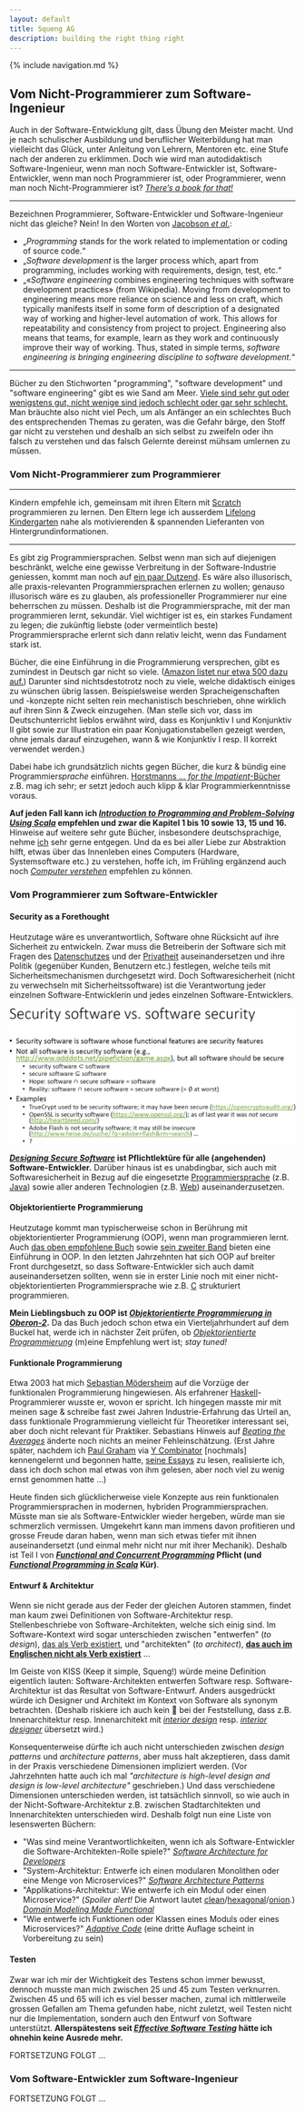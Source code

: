 ```yaml
---
layout: default
title: Squeng AG
description: building the right thing right
---
```


{% include navigation.md %}

## Vom Nicht-Programmierer zum Software-Ingenieur

Auch in der Software-Entwicklung gilt, dass Übung den Meister macht. Und je nach schulischer Ausbildung und beruflicher Weiterbildung hat man vielleicht das Glück, unter Anleitung von Lehrern, Mentoren etc. eine Stufe nach der anderen zu erklimmen. Doch wie wird man autodidaktisch Software-Ingenieur, wenn man noch Software-Entwickler ist, Software-Entwickler, wenn man noch Programmierer ist, oder Programmierer, wenn man noch Nicht-Programmierer ist? *[Thereʼs a book for that!](https://squeng.wordpress.com/2019/03/17/nicht-nur-lesen-bildet/)*

---

Bezeichnen Programmierer, Software-Entwickler und Software-Ingenieur nicht das gleiche? Nein! In den Worten von [Jacobson *et al.*](https://dl.acm.org/doi/book/10.1145/3277669):

- „*Programming* stands for the work related to implementation or coding of source code.“
- „*Software development* is the larger process which, apart from programming, includes working with requirements, design, test, etc.“
- „«*Software engineering* combines engineering techniques with software development practices» (from Wikipedia). Moving from development to engineering means more reliance on science and less on craft, which typically manifests itself in some form of description of a designated way of working and higher-level automation of work. This allows for repeatability and consistency from project to project. Engineering also means that teams, for example, learn as they work and continuously improve their way of working. Thus, stated in simple terms, *software engineering is bringing engineering discipline to software development*.“

---

Bücher zu den Stichworten "programming", "software development" und "software engineering" gibt es wie Sand am Meer. [Viele sind sehr gut oder wenigstens gut, nicht wenige sind jedoch schlecht oder gar sehr schlecht.](https://www.squeng.com/stapel) Man bräuchte also nicht viel Pech, um als Anfänger an ein schlechtes Buch des entsprechenden Themas zu geraten, was die Gefahr bärge, den Stoff gar nicht zu verstehen und deshalb an sich selbst zu zweifeln oder ihn falsch zu verstehen und das falsch Gelernte dereinst mühsam umlernen zu müssen.

### Vom Nicht-Programmierer zum Programmierer

---

Kindern empfehle ich, gemeinsam mit ihren Eltern mit [Scratch](https://scratch.mit.edu/) programmieren zu lernen. Den Eltern lege ich ausserdem [Lifelong Kindergarten](https://mitpress.mit.edu/9780262536134/) nahe als motivierenden & spannenden Lieferanten von Hintergrundinformationen.

---

Es gibt zig Programmiersprachen. Selbst wenn man sich auf diejenigen beschränkt, welche eine gewisse Verbreitung in der Software-Industrie geniessen, kommt man noch auf [ein paar Dutzend](https://survey.stackoverflow.co/2022/#most-popular-technologies-language-prof). Es wäre also illusorisch, alle praxis-relevanten Programmiersprachen erlernen zu wollen; genauso illusorisch wäre es zu glauben, als professioneller Programmierer nur eine beherrschen zu müssen. Deshalb ist die Programmiersprache, mit der man programmieren lernt, sekundär. Viel wichtiger ist es, ein starkes Fundament zu legen; die zukünftig liebste (oder vermeintlich beste) Programmiersprache erlernt sich dann relativ leicht, wenn das Fundament stark ist.

Bücher, die eine Einführung in die Programmierung versprechen, gibt es zumindest in Deutsch gar nicht so viele. ([Amazon listet nur etwa 500 dazu auf.](https://www.amazon.de/s?k=einf%C3%BChrung+in+die+programmierung)) Darunter sind nichtsdestotrotz noch zu viele, welche didaktisch einiges zu wünschen übrig lassen. Beispielsweise werden Spracheigenschaften und -konzepte nicht selten rein mechanistisch beschrieben, ohne wirklich auf ihren Sinn & Zweck einzugehen. (Man stelle sich vor, dass im Deutschunterricht lieblos erwähnt wird, dass es Konjunktiv I und Konjunktiv II gibt sowie zur Illustration ein paar Konjugationstabellen gezeigt werden, ohne jemals darauf einzugehen, wann & wie Konjunktiv I resp. II korrekt verwendet werden.)

Dabei habe ich grundsätzlich nichts gegen Bücher, die kurz & bündig eine Programmier*sprache* einführen. [Horstmanns *… for the Impatient*-Bücher](https://horstmann.com/) z.B. mag ich sehr; er setzt jedoch auch klipp & klar Programmierkenntnisse voraus.

**Auf jeden Fall kann ich [*Introduction to Programming and Problem-Solving Using Scala*](https://www.routledge.com/Introduction-to-Programming-and-Problem-Solving-Using-Scala/Lewis-Lacher/p/book/9781498730952) empfehlen und zwar die Kapitel 1 bis 10 sowie 13, 15 und 16.** Hinweise auf weitere sehr gute Bücher, insbesondere deutschsprachige, nehme [ich](/ingenieure) sehr gerne entgegen. Und da es bei aller Liebe zur Abstraktion hilft, etwas über das Innenleben eines Computers (Hardware, Systemsoftware etc.) zu verstehen, hoffe ich, im Frühling ergänzend auch noch [*Computer verstehen*](https://www.amazon.de/Computer-verstehen-Streifzug-Innenleben-Computers/dp/3658403136/) empfehlen zu können.

### Vom Programmierer zum Software-Entwickler

#### Security as a Forethought

Heutzutage wäre es unverantwortlich, Software ohne Rücksicht auf ihre Sicherheit zu entwickeln. Zwar muss die Betreiberin der Software sich mit Fragen des [Datenschutzes](https://dpunkt.de/produkt/cloud-computing-nach-der-datenschutz-grundverordnung/) und der [Privatheit](http://williamstallings.com/Privacy/) auseinandersetzen und ihre Politik (gegenüber Kunden, Benutzern etc.) festlegen, welche teils mit Sicherheitsmechanismen durchgesetzt wird. Doch Softwaresicherheit (nicht zu verwechseln mit Sicherheitssoftware) ist die Verantwortung jeder einzelnen Software-Entwicklerin und jedes einzelnen Software-Entwicklers.

![eine meiner Unterrichtsfolien aus dem Jahr 2015](SecSWvsSWsec.png)

**[*Designing Secure Software*](https://nostarch.com/designing-secure-software) ist Pflichtlektüre für alle (angehenden) Software-Entwickler.** Darüber hinaus ist es unabdingbar, sich auch mit Softwaresicherheit in Bezug auf die eingesetzte [Programmiersprache](https://wiki.sei.cmu.edu/confluence/display/seccode/) (z.B. [Java](https://www.mhprofessional.com/iron-clad-java-9780071835886-usa)) sowie aller anderen Technologien (z.B. [Web](https://nostarch.com/websecurity)) auseinanderzusetzen.

#### Objektorientierte Programmierung

Heutzutage kommt man typischerweise schon in Berührung mit objektorientierter Programmierung (OOP), wenn man programmieren lernt. Auch [das oben empfohlene Buch](https://www.routledge.com/Introduction-to-Programming-and-Problem-Solving-Using-Scala/Lewis-Lacher/p/book/9781498730952) sowie [sein zweiter Band](https://www.routledge.com/Object-Orientation-Abstraction-and-Data-Structures-Using-Scala/Lewis-Lacher/p/book/9781498732161) bieten eine Einführung in OOP. In den letzten Jahrzehnten hat sich OOP auf breiter Front durchgesetzt, so dass Software-Entwickler sich auch damit auseinandersetzen sollten, wenn sie in erster Linie noch mit einer nicht-objektorientierten Programmiersprache wie z.B. [C](https://www.manning.com/books/modern-c) strukturiert programmieren.

**Mein Lieblingsbuch zu OOP ist [*Objektorientierte Programmierung in Oberon-2*](https://link.springer.com/book/10.1007/978-3-642-58985-0).** Da das Buch jedoch schon etwa ein Vierteljahrhundert auf dem Buckel hat, werde ich in nächster Zeit prüfen, ob [*Objektorientierte Programmierung*](https://www.rheinwerk-verlag.de/objektorientierte-programmierung-das-umfassende-handbuch/) (m)eine Empfehlung wert ist; *stay tuned!*

#### Funktionale Programmierung

Etwa 2003 hat mich [Sebastian Mödersheim](https://www.imm.dtu.dk/~samo/) auf die Vorzüge der funktionalen Programmierung hingewiesen. Als erfahrener [Haskell](https://www.haskell.org/)-Programmierer wusste er, wovon er spricht. Ich hingegen masste mir mit meinen sage & schreibe fast zwei Jahren Industrie-Erfahrung das Urteil an, dass funktionale Programmierung vielleicht für Theoretiker interessant sei, aber doch nicht relevant für Praktiker. Sebastians Hinweis auf [*Beating the Averages*](http://paulgraham.com/avg.html) änderte noch nichts an meiner Fehleinschätzung. (Erst Jahre später, nachdem ich [Paul Graham](http://paulgraham.com/) via [Y Combinator](https://www.ycombinator.com/) [nochmals] kennengelernt und begonnen hatte, [seine Essays](http://paulgraham.com/articles.html) zu lesen, realisierte ich, dass ich doch schon mal etwas von ihm gelesen, aber noch viel zu wenig ernst genommen hatte …)

Heute finden sich glücklicherweise viele Konzepte aus rein funktionalen Programmiersprachen in modernen, hybriden Programmiersprachen. Müsste man sie als Software-Entwickler wieder hergeben, würde man sie schmerzlich vermissen. Umgekehrt kann man immens davon profitieren und grosse Freude daran haben, wenn man sich etwas tiefer mit ihnen auseinandersetzt (und einmal mehr nicht nur mit ihrer Mechanik). Deshalb ist Teil I von **[*Functional and Concurrent Programming*](https://www.fcpbook.org/) Pflicht (und [*Functional Programming in Scala*](https://www.manning.com/books/functional-programming-in-scala-second-edition) Kür)**.

#### Entwurf & Architektur

Wenn sie nicht gerade aus der Feder der gleichen Autoren stammen, findet man kaum zwei Definitionen von Software-Architektur resp. Stellenbeschriebe von Software-Architekten, welche sich einig sind. Im Software-Kontext wird sogar unterschieden zwischen "entwerfen" (*to design*), [das als Verb existiert](https://www.merriam-webster.com/dictionary/design), und "architekten" (*to architect*), [**das auch im Englischen nicht als Verb existiert**](https://www.merriam-webster.com/dictionary/architect) …

Im Geiste von KISS (Keep it simple, Squeng!) würde meine Definition eigentlich lauten: Software-Architekten entwerfen Software resp. Software-Architektur ist das Resultat von Software-Entwurf. Anders ausgedrückt würde ich Designer und Architekt im Kontext von Software als synonym betrachten. (Deshalb riskiere ich auch kein 🤯 bei der Feststellung, dass z.B. Innenarchitektur resp. Innenarchitekt mit [*interior design*](https://de.pons.com/%C3%BCbersetzung/deutsch-englisch/Innenarchitektur) resp. [*interior designer*](https://de.pons.com/%C3%BCbersetzung/deutsch-englisch/Innenarchitekt) übersetzt wird.)

Konsequenterweise dürfte ich auch nicht unterschieden zwischen *design patterns* und *architecture patterns*, aber muss halt akzeptieren, dass damit in der Praxis verschiedene Dimensionen impliziert werden. (Vor Jahrzehnten hatte auch ich mal *"architecture is high-level design and design is low-level architecture"* geschrieben.) Und dass verschiedene Dimensionen unterschieden werden, ist tatsächlich sinnvoll, so wie auch in der Nicht-Software-Architektur z.B. zwischen Stadtarchitekten und Innenarchitekten unterschieden wird. Deshalb folgt nun eine Liste von lesenswerten Büchern:
- "Was sind meine Verantwortlichkeiten, wenn ich als Software-Entwickler die Software-Architekten-Rolle spiele?" [*Software Architecture for Developers*](https://leanpub.com/software-architecture-for-developers)
- "System-Architektur: Entwerfe ich einen modularen Monolithen oder eine Menge von Microservices?" [*Software Architecture Patterns*](https://www.oreilly.com/library/view/software-architecture-patterns/9781098134280/)
- "Applikations-Architektur: Wie entwerfe ich ein Modul oder einen Microservice?" (*Spoiler alert!* Die Antwort lautet [clean](https://blog.cleancoder.com/uncle-bob/2012/08/13/the-clean-architecture.html)/[hexagonal](https://alistair.cockburn.us/hexagonal-architecture/)/[onion](https://jeffreypalermo.com/tag/onion-architecture/).) [*Domain Modeling Made Functional*](https://pragprog.com/titles/swdddf/domain-modeling-made-functional/)
- "Wie entwerfe ich Funktionen oder Klassen eines Moduls oder eines Microservices?" [*Adaptive Code*](https://www.microsoftpressstore.com/store/adaptive-code-agile-coding-with-design-patterns-and-9781509302581) (eine dritte Auflage scheint in Vorbereitung zu sein)

#### Testen

Zwar war ich mir der Wichtigkeit des Testens schon immer bewusst, dennoch musste man mich zwischen 25 und 45 zum Testen verknurren. Zwischen 45 und 65 will ich es viel besser machen, zumal ich mittlerweile grossen Gefallen am Thema gefunden habe, nicht zuletzt, weil Testen nicht nur die Implementation, sondern auch den Entwurf von Software unterstützt. **Allerspätestens seit [*Effective Software Testing*](https://www.manning.com/books/effective-software-testing) hätte ich ohnehin keine Ausrede mehr.**

FORTSETZUNG FOLGT …

### Vom Software-Entwickler zum Software-Ingenieur

FORTSETZUNG FOLGT …

<!--
reminders to myself:

- [Continuous Delivery Pipelines](https://leanpub.com/cd-pipelines)
- [Engineering Management for the Rest of Us](https://www.engmanagement.dev/)
- [Product Management in Practice](https://www.oreilly.com/library/view/product-management-in/9781098119720/)
- [Code](https://www.microsoftpressstore.com/store/code-the-hidden-language-of-computer-hardware-and-software-9780137909100)
-->
